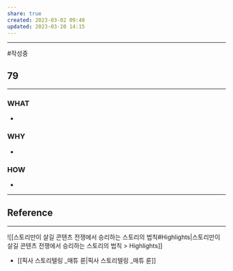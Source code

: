 ```yaml
---
share: true
created: 2023-03-02 09:48
updated: 2023-03-20 14:15
---
```


---
#작성중 

## 79
---
### WHAT
- 
### WHY
- 
### HOW
- 
---






## Reference
---
![[스토리만이 살길  콘텐츠 전쟁에서 승리하는 스토리의 법칙#Highlights|스토리만이 살길  콘텐츠 전쟁에서 승리하는 스토리의 법칙 > Highlights]]

- [[픽사 스토리텔링 _매튜 룬|픽사 스토리텔링 _매튜 룬]]